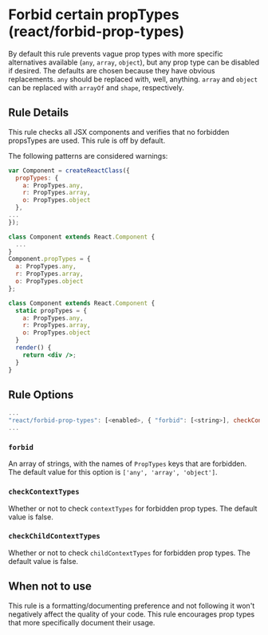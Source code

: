 # Forbid certain propTypes (react/forbid-prop-types)

By default this rule prevents vague prop types with more specific alternatives available (`any`, `array`, `object`), but any prop type can be disabled if desired. The defaults are chosen because they have obvious replacements. `any` should be replaced with, well, anything. `array` and `object` can be replaced with `arrayOf` and `shape`, respectively.

## Rule Details

This rule checks all JSX components and verifies that no forbidden propsTypes are used.
This rule is off by default.

The following patterns are considered warnings:

```jsx
var Component = createReactClass({
  propTypes: {
    a: PropTypes.any,
    r: PropTypes.array,
    o: PropTypes.object
  },
...
});

class Component extends React.Component {
  ...
}
Component.propTypes = {
  a: PropTypes.any,
  r: PropTypes.array,
  o: PropTypes.object
};

class Component extends React.Component {
  static propTypes = {
    a: PropTypes.any,
    r: PropTypes.array,
    o: PropTypes.object
  }
  render() {
    return <div />;
  }
}
```

## Rule Options

```js
...
"react/forbid-prop-types": [<enabled>, { "forbid": [<string>], checkContextTypes: <boolean>, checkChildContextTypes: <boolean> }]
...
```

### `forbid`

An array of strings, with the names of `PropTypes` keys that are forbidden. The default value for this option is `['any', 'array', 'object']`.

### `checkContextTypes`

Whether or not to check `contextTypes` for forbidden prop types. The default value is false.

### `checkChildContextTypes`

Whether or not to check `childContextTypes` for forbidden prop types. The default value is false.

## When not to use

This rule is a formatting/documenting preference and not following it won't negatively affect the quality of your code. This rule encourages prop types that more specifically document their usage.
